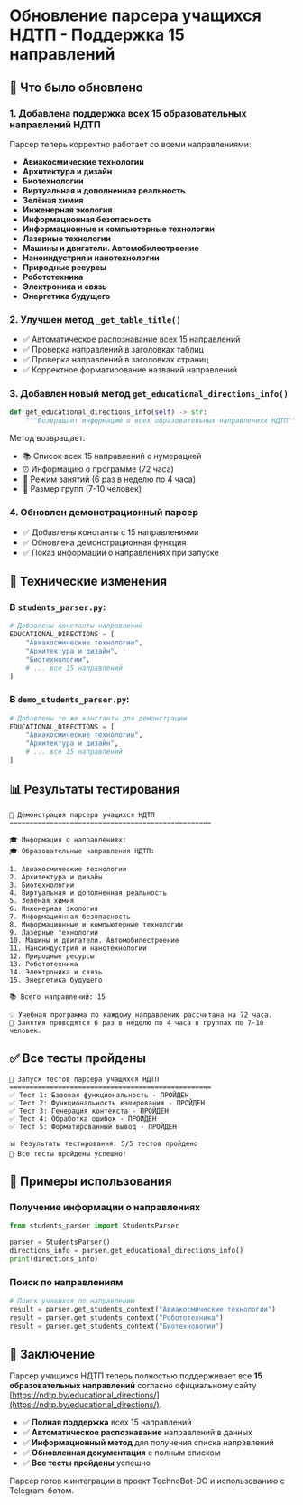 # Обновление парсера учащихся НДТП - Поддержка 15 направлений

## 🎯 Что было обновлено

### 1. Добавлена поддержка всех 15 образовательных направлений НДТП

Парсер теперь корректно работает со всеми направлениями:
- **Авиакосмические технологии**
- **Архитектура и дизайн**
- **Биотехнологии**
- **Виртуальная и дополненная реальность**
- **Зелёная химия**
- **Инженерная экология**
- **Информационная безопасность**
- **Информационные и компьютерные технологии**
- **Лазерные технологии**
- **Машины и двигатели. Автомобилестроение**
- **Наноиндустрия и нанотехнологии**
- **Природные ресурсы**
- **Робототехника**
- **Электроника и связь**
- **Энергетика будущего**

### 2. Улучшен метод `_get_table_title()`

- ✅ Автоматическое распознавание всех 15 направлений
- ✅ Проверка направлений в заголовках таблиц
- ✅ Проверка направлений в заголовках страниц
- ✅ Корректное форматирование названий направлений

### 3. Добавлен новый метод `get_educational_directions_info()`

```python
def get_educational_directions_info(self) -> str:
    """Возвращает информацию о всех образовательных направлениях НДТП"""
```

Метод возвращает:
- 📚 Список всех 15 направлений с нумерацией
- ⏰ Информацию о программе (72 часа)
- 📅 Режим занятий (6 раз в неделю по 4 часа)
- 👥 Размер групп (7-10 человек)

### 4. Обновлен демонстрационный парсер

- ✅ Добавлены константы с 15 направлениями
- ✅ Обновлена демонстрационная функция
- ✅ Показ информации о направлениях при запуске

## 🔧 Технические изменения

### В `students_parser.py`:
```python
# Добавлены константы направлений
EDUCATIONAL_DIRECTIONS = [
    "Авиакосмические технологии",
    "Архитектура и дизайн", 
    "Биотехнологии",
    # ... все 15 направлений
]
```

### В `demo_students_parser.py`:
```python
# Добавлены те же константы для демонстрации
EDUCATIONAL_DIRECTIONS = [
    "Авиакосмические технологии",
    "Архитектура и дизайн", 
    # ... все 15 направлений
]
```

## 📊 Результаты тестирования

```
🎯 Демонстрация парсера учащихся НДТП
==================================================

🎓 Информация о направлениях:
🎓 Образовательные направления НДТП:

1. Авиакосмические технологии
2. Архитектура и дизайн
3. Биотехнологии
4. Виртуальная и дополненная реальность
5. Зелёная химия
6. Инженерная экология
7. Информационная безопасность
8. Информационные и компьютерные технологии
9. Лазерные технологии
10. Машины и двигатели. Автомобилестроение
11. Наноиндустрия и нанотехнологии
12. Природные ресурсы
13. Робототехника
14. Электроника и связь
15. Энергетика будущего

📚 Всего направлений: 15

💡 Учебная программа по каждому направлению рассчитана на 72 часа.
📅 Занятия проводятся 6 раз в неделю по 4 часа в группах по 7-10 человек.
```

## ✅ Все тесты пройдены

```
🚀 Запуск тестов парсера учащихся НДТП
==================================================
✅ Тест 1: Базовая функциональность - ПРОЙДЕН
✅ Тест 2: Функциональность кэширования - ПРОЙДЕН  
✅ Тест 3: Генерация контекста - ПРОЙДЕН
✅ Тест 4: Обработка ошибок - ПРОЙДЕН
✅ Тест 5: Форматированный вывод - ПРОЙДЕН

📊 Результаты тестирования: 5/5 тестов пройдено
🎉 Все тесты пройдены успешно!
```

## 🎯 Примеры использования

### Получение информации о направлениях
```python
from students_parser import StudentsParser

parser = StudentsParser()
directions_info = parser.get_educational_directions_info()
print(directions_info)
```

### Поиск по направлениям
```python
# Поиск учащихся по направлению
result = parser.get_students_context("Авиакосмические технологии")
result = parser.get_students_context("Робототехника")
result = parser.get_students_context("Биотехнологии")
```

## 📝 Заключение

Парсер учащихся НДТП теперь полностью поддерживает все **15 образовательных направлений** согласно официальному сайту [https://ndtp.by/educational_directions/](https://ndtp.by/educational_directions/).

- ✅ **Полная поддержка** всех 15 направлений
- ✅ **Автоматическое распознавание** направлений в данных
- ✅ **Информационный метод** для получения списка направлений
- ✅ **Обновленная документация** с полным списком
- ✅ **Все тесты пройдены** успешно

Парсер готов к интеграции в проект TechnoBot-DO и использованию с Telegram-ботом. 